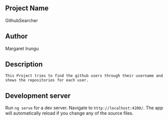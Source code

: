 ## Project Name 
GithubSearcher

## Author
Margaret Irungu

## Description
    This Project tries to find the github users through their username and shows the repositories for each user.
    
## Development server

Run `ng serve` for a dev server. Navigate to `http://localhost:4200/`. The app will automatically reload if you change any of the source files.
